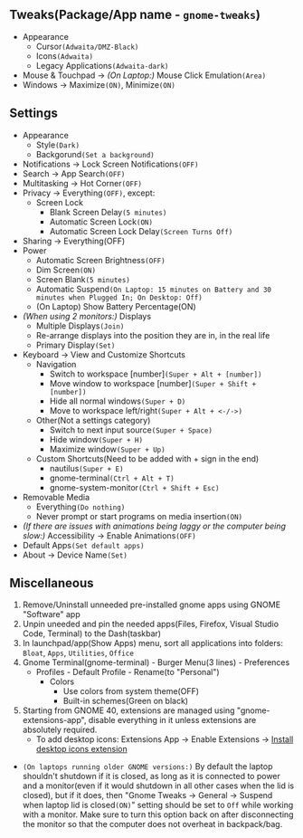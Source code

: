 ## Tweaks(Package/App name - `gnome-tweaks`)
* Appearance
    * Cursor`(Adwaita/DMZ-Black)`
    * Icons`(Adwaita)`
    * Legacy Applications`(Adwaita-dark)`
* Mouse & Touchpad -> *(On Laptop:)* Mouse Click Emulation`(Area)`
* Windows -> Maximize`(ON)`, Minimize`(ON)`


## Settings
* Appearance
	* Style`(Dark)`
	* Backgorund`(Set a background)`
* Notifications -> Lock Screen Notifications`(OFF)`
* Search -> App Search`(OFF)`
* Multitasking -> Hot Corner`(OFF)`
* Privacy -> Everything`(OFF)`, except: 
	* Screen Lock 
		* Blank Screen Delay`(5 minutes)`
		* Automatic Screen Lock`(ON)`
		* Automatic Screen Lock Delay`(Screen Turns Off)`
* Sharing -> Everything(OFF)
* Power
	* Automatic Screen Brightness`(OFF)`
	* Dim Screen`(ON)`
	* Screen Blank`(5 minutes)`
	* Automatic Suspend`(On Laptop: 15 minutes on Battery and 30 minutes when Plugged In; On Desktop: Off)`
	* (On Laptop) Show Battery Percentage(ON)
* *(When using 2 monitors:)* Displays
	* Multiple Displays`(Join)`
	* Re-arrange displays into the position they are in, in the real life
	* Primary Display`(Set)`
* Keyboard -> View and Customize Shortcuts
	* Navigation
		* Switch to workspace [number]`(Super + Alt + [number])`
		* Move window to workspace [number]`(Super + Shift + [number])`
		* Hide all normal windows`(Super + D)`
		* Move to workspace left/right`(Super + Alt + <-/->)`
	* Other(Not a settings category)
		* Switch to next input source`(Super + Space)`
		* Hide window`(Super + H)`
		* Maximize window`(Super + Up)`
	* Custom Shortcuts(Need to be added with + sign in the end)
		* nautilus`(Super + E)`
		* gnome-terminal`(Ctrl + Alt + T)`
		* gnome-system-monitor`(Ctrl + Shift + Esc)`
* Removable Media
	* Everything`(Do nothing)`
	* Never prompt or start programs on media insertion`(ON)`
* *(If there are issues with animations being laggy or the computer being slow:)* Accessibility -> Enable Animations`(OFF)`
* Default Apps`(Set default apps)`
* About -> Device Name`(Set)`


## Miscellaneous
1. Remove/Uninstall unneeded pre-installed gnome apps using GNOME "Software" app
2. Unpin uneeded and pin the needed apps(Files, Firefox, Visual Studio Code, Terminal) to the Dash(taskbar)
3. In launchpad/app(Show Apps) menu, sort all applications into folders: `Bloat`, `Apps`, `Utilities`, `Office`
4. Gnome Terminal(gnome-terminal) - Burger Menu(3 lines) - Preferences
	* Profiles - Default Profile - Rename(to "Personal")
		* Colors
			* Use colors from system theme(OFF)
			* Built-in schemes(Green on black)
5. Starting from GNOME 40, extensions are managed using "gnome-extensions-app", disable everything in it unless extensions are absolutely required.
	* To add desktop icons: Extensions App -> Enable Extensions -> [Install desktop icons extension](https://extensions.gnome.org/extension/2087/desktop-icons-ng-ding/)
* `(On laptops running older GNOME versions:)` By default the laptop shouldn't shutdown if it is closed, as long as it is connected to power and a monitor(even if it would shutdown in all other cases when the lid is closed), but if it does, then "Gnome Tweaks -> General -> Suspend when laptop lid is closed`(ON)`" setting should be set to `Off` while working with a monitor. Make sure to turn this option back on after disconnecting the monitor so that the computer does not overheat in backpack/bag.
